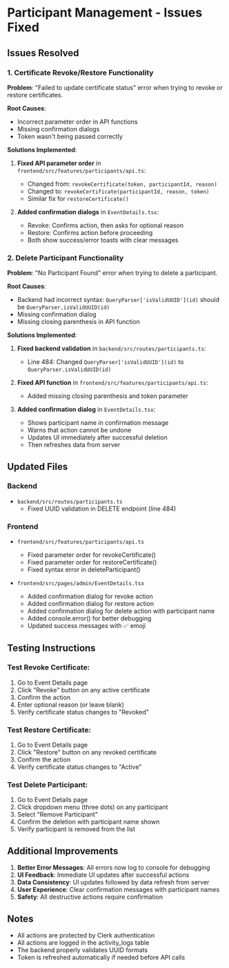 # Participant Management - Issues Fixed

## Issues Resolved

### 1. Certificate Revoke/Restore Functionality
**Problem**: "Failed to update certificate status" error when trying to revoke or restore certificates.

**Root Causes**:
- Incorrect parameter order in API functions
- Missing confirmation dialogs
- Token wasn't being passed correctly

**Solutions Implemented**:
1. **Fixed API parameter order** in `frontend/src/features/participants/api.ts`:
   - Changed from: `revokeCertificate(token, participantId, reason)`
   - Changed to: `revokeCertificate(participantId, reason, token)`
   - Similar fix for `restoreCertificate()`

2. **Added confirmation dialogs** in `EventDetails.tsx`:
   - Revoke: Confirms action, then asks for optional reason
   - Restore: Confirms action before proceeding
   - Both show success/error toasts with clear messages

### 2. Delete Participant Functionality
**Problem**: "No Participant Found" error when trying to delete a participant.

**Root Causes**:
- Backend had incorrect syntax: `QueryParser['isValidUUID'](id)` should be `QueryParser.isValidUUID(id)`
- Missing confirmation dialog
- Missing closing parenthesis in API function

**Solutions Implemented**:
1. **Fixed backend validation** in `backend/src/routes/participants.ts`:
   - Line 484: Changed `QueryParser['isValidUUID'](id)` to `QueryParser.isValidUUID(id)`

2. **Fixed API function** in `frontend/src/features/participants/api.ts`:
   - Added missing closing parenthesis and token parameter

3. **Added confirmation dialog** in `EventDetails.tsx`:
   - Shows participant name in confirmation message
   - Warns that action cannot be undone
   - Updates UI immediately after successful deletion
   - Then refreshes data from server

## Updated Files

### Backend
- `backend/src/routes/participants.ts`
  - Fixed UUID validation in DELETE endpoint (line 484)

### Frontend
- `frontend/src/features/participants/api.ts`
  - Fixed parameter order for revokeCertificate()
  - Fixed parameter order for restoreCertificate()
  - Fixed syntax error in deleteParticipant()

- `frontend/src/pages/admin/EventDetails.tsx`
  - Added confirmation dialog for revoke action
  - Added confirmation dialog for restore action
  - Added confirmation dialog for delete action with participant name
  - Added console.error() for better debugging
  - Updated success messages with ✅ emoji

## Testing Instructions

### Test Revoke Certificate:
1. Go to Event Details page
2. Click "Revoke" button on any active certificate
3. Confirm the action
4. Enter optional reason (or leave blank)
5. Verify certificate status changes to "Revoked"

### Test Restore Certificate:
1. Go to Event Details page
2. Click "Restore" button on any revoked certificate
3. Confirm the action
4. Verify certificate status changes to "Active"

### Test Delete Participant:
1. Go to Event Details page
2. Click dropdown menu (three dots) on any participant
3. Select "Remove Participant"
4. Confirm the deletion with participant name shown
5. Verify participant is removed from the list

## Additional Improvements

1. **Better Error Messages**: All errors now log to console for debugging
2. **UI Feedback**: Immediate UI updates after successful actions
3. **Data Consistency**: UI updates followed by data refresh from server
4. **User Experience**: Clear confirmation messages with participant names
5. **Safety**: All destructive actions require confirmation

## Notes
- All actions are protected by Clerk authentication
- All actions are logged in the activity_logs table
- The backend properly validates UUID formats
- Token is refreshed automatically if needed before API calls
